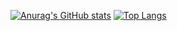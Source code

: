 [![Anurag's GitHub stats](https://github-readme-stats.vercel.app/api?username=Yu-Jack&count_private=true&show_icons=true)](https://github.com/anuraghazra/github-readme-stats)
[![Top Langs](https://github-readme-stats.vercel.app/api/top-langs/?username=Yu-Jack&count_private=true&show_icons=true&layout=compact&hide=java,php,css,html)](https://github.com/anuraghazra/github-readme-stats)
